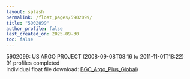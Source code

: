 ```yaml
---
layout: splash
permalink: /float_pages/5902099/
title: "5902099"
author_profile: false
last_created_on: 2025-09-30
toc: false
---
```

 
5902099: US ARGO PROJECT (2008-09-08T08:16 to 2011-11-01T18:22)\
91 profiles completed\
Individual float file download: [BGC_Argo_Plus_Global](https://ftp.soest.hawaii.edu/bgc_argo_plus/Individual_Floats/outliers_removed/5902099_Sprof_processed.nc)\
